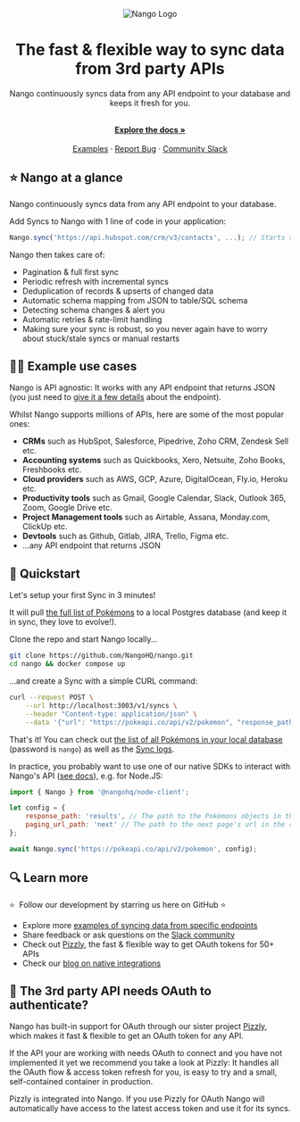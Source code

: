 <div align="center">
  
  ![Nango Logo](https://uploads-ssl.webflow.com/62a9f4a7a5a3d9ef1439982a/6311c3a48ebd85d6ed8f8f05_logo-background.png)

</div>

<h1 align="center">The fast & flexible way to sync data from 3rd party APIs</h1>

<div align="center">
Nango continuously syncs data from any API endpoint to your database and keeps it fresh for you.
</div>

<p align="center">
    <br />
    <a href="https://docs.nango.dev" rel="dofollow"><strong>Explore the docs »</strong></a>
    <br />

  <br/>
    <a href="https://docs.nango.dev/real-world-examples">Examples</a>
    ·
    <a href="https://github.com/nangohq/nango/issues">Report Bug</a>
    ·
    <a href="https://nango.dev/slack">Community Slack</a>
</p>

## ⭐ Nango at a glance

Nango continuously syncs data from any API endpoint to your database.

Add Syncs to Nango with 1 line of code in your application:
```ts
Nango.sync('https://api.hubspot.com/crm/v3/contacts', ...); // Starts syncing contacts forever!
```

Nango then takes care of:

-   Pagination & full first sync
-   Periodic refresh with incremental syncs
-   Deduplication of records & upserts of changed data
-   Automatic schema mapping from JSON to table/SQL schema
-   Detecting schema changes & alert you
-   Automatic retries & rate-limit handling
-   Making sure your sync is robust, so you never again have to worry about stuck/stale syncs or manual restarts

## 🧑‍💻 Example use cases
Nango is API agnostic: It works with any API endpoint that returns JSON (you just need to [give it a few details](https://docs.nango.dev/add-sync#sync-options) about the endpoint).

Whilst Nango supports millions of APIs, here are some of the most popular ones:
- **CRMs** such as HubSpot, Salesforce, Pipedrive, Zoho CRM, Zendesk Sell etc.
- **Accounting systems** such as Quickbooks, Xero, Netsuite, Zoho Books, Freshbooks etc.
- **Cloud providers** such as AWS, GCP, Azure, DigitalOcean, Fly.io, Heroku etc.
- **Productivity tools** such as Gmail, Google Calendar, Slack, Outlook 365, Zoom, Google Drive etc.
- **Project Management tools** such as Airtable, Assana, Monday.com, ClickUp etc.
- **Devtools** such as Github, Gitlab, JIRA, Trello, Figma etc.
- ...any API endpoint that returns JSON

## 🚀 Quickstart

Let's setup your first Sync in 3 minutes!

It will pull [the full list of Pokémons](https://pokeapi.co/) to a local Postgres database (and keep it in sync, they love to evolve!).

Clone the repo and start Nango locally...

```bash
git clone https://github.com/NangoHQ/nango.git
cd nango && docker compose up
```

...and create a Sync with a simple CURL command:

```bash
curl --request POST \
    --url http://localhost:3003/v1/syncs \
    --header "Content-type: application/json" \
    --data '{"url": "https://pokeapi.co/api/v2/pokemon", "response_path": "results", "paging_url_path":"next"}'
```

That's it! You can check out [the list of all Pokémons in your local database](http://localhost:8080/?pgsql=nango-db&username=nango&db=nango&ns=nango&select=_nango_sync_1) (password is `nango`) as well as the [Sync logs](http://localhost:8011).

In practice, you probably want to use one of our native SDKs to interact with Nango's API ([see docs](https://docs.nango.dev)), e.g. for Node.JS:

```js
import { Nango } from '@nangohq/node-client';

let config = {
    response_path: 'results', // The path to the Pokémons objects in the response.
    paging_url_path: 'next' // The path to the next page's url in the response.
};

await Nango.sync('https://pokeapi.co/api/v2/pokemon', config);
```

## 🔍 Learn more

⭐  Follow our development by starring us here on GitHub ⭐

-   Explore more [examples of syncing data from specific endpoints](https://docs.nango.dev)
-   Share feedback or ask questions on the [Slack community](https://nango.dev/slack)
-   Check out [Pizzly](https://github.com/NangoHQ/Pizzly), the fast & flexible way to get OAuth tokens for 50+ APIs
-   Check our [blog on native integrations](https://www.nango.dev/blog)

## 🔑 The 3rd party API needs OAuth to authenticate?
Nango has built-in support for OAuth through our sister project [Pizzly](https://github.com/NangoHQ/Pizzly), which makes it fast & flexible to get an OAuth token for any API.

If the API your are working with needs OAuth to connect and you have not implemented it yet we recommend you take a look at Pizzly: It handles all the OAuth flow & access token refresh for you, is easy to try and a small, self-contained container in production. 

Pizzly is integrated into Nango. If you use Pizzly for OAuth Nango will automatically have access to the latest access token and use it for its syncs.
